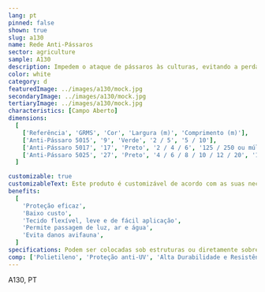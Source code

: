 ```yaml
---
lang: pt
pinned: false
shown: true
slug: a130
name: Rede Anti-Pássaros
sector: agriculture
sample: A130
description: Impedem o ataque de pássaros às culturas, evitando a perda de rendimento e qualidade. Uma vez que apresenta uma malha mais larga que outros tipos de rede, não interfere na incidência da luz solar.
color: white
category: d
featuredImage: ../images/a130/mock.jpg
secondaryImage: ../images/a130/mock.jpg
tertiaryImage: ../images/a130/mock.jpg
characteristics: [Campo Aberto]
dimensions:
  [
    ['Referência', 'GRMS', 'Cor', 'Largura (m)', 'Comprimento (m)'],
    ['Anti-Pássaro 5015', '9', 'Verde', '2 / 5', '5 / 10'],
    ['Anti-Pássaro 5017', '17', 'Preto', '2 / 4 / 6', '125 / 250 ou múltiplos'],
    ['Anti-Pássaro 5025', '27', 'Preto', '4 / 6 / 8 / 10 / 12 / 20', '100'],
  ]

customizable: true
customizableText: Este produto é customizável de acordo com as suas necessidades. Contacte-nos para mais informações.
benefits:
  [
    'Proteção eficaz',
    'Baixo custo',
    'Tecido flexível, leve e de fácil aplicação',
    'Permite passagem de luz, ar e água',
    'Evita danos avifauna',
  ]
specifications: Podem ser colocadas sob estruturas ou diretamente sobre as próprias culturas. Funcionam também para cobrir instalações pecuárias como, por exemplo, galinheiros.
comp: ['Polietileno', 'Proteção anti-UV', 'Alta Durabilidade e Resistência']
---
```


A130, PT
